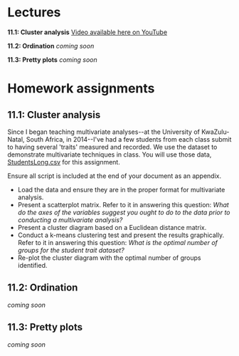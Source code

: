 # Lectures

**11.1: Cluster analysis** [Video available here on YouTube](https://youtu.be/3FFerYQbb-0) 

**11.2: Ordination** *coming soon*

**11.3: Pretty plots** *coming soon*

# Homework assignments 

## 11.1: Cluster analysis

Since I began teaching multivariate analyses--at the University of KwaZulu-Natal, South Africa, in 2014--I've had a few students from each class submit to having several 'traits' measured and recorded. 
We use the dataset to demonstrate multivariate techniques in class. 
You will use those data, [StudentsLong.csv](https://github.com/devanmcg/IntroRangeR/raw/master/data/StudentsLong.csv) for this assignment. 

Ensure all script is included at the end of your document as an appendix. 

* Load the data and ensure they are in the proper format for multivariate analysis. 
* Present a scatterplot matrix. 
Refer to it in answering this question: *What do the axes of the variables suggest you ought to do to the data prior to conducting a multivariate analysis?*
* Present a cluster diagram based on a Euclidean distance matrix.
* Conduct a k-means clustering test and present the results graphically. 
Refer to it in answering this question: *What is the optimal number of groups for the student trait dataset?*
* Re-plot the cluster diagram with the optimal number of groups identified.

## 11.2: Ordination 

*coming soon*

## 11.3: Pretty plots

*coming soon*

